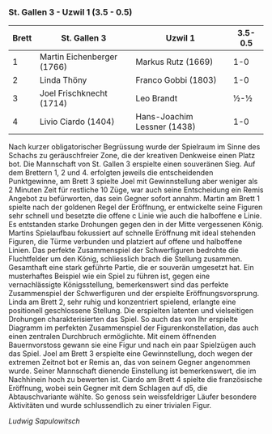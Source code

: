 ### St. Gallen 3 - Uzwil 1 (3.5 - 0.5)

| Brett | St. Gallen 3               | Uzwil 1                     | 3.5-0.5 |
|-------|----------------------------|-----------------------------|---------|
| 1     | Martin Eichenberger (1766) | Markus Rutz (1669)          | 1-0     |
| 2     | Linda Thöny                | Franco Gobbi (1803)         | 1-0     |
| 3     | Joel Frischknecht (1714)   | Leo Brandt                  | ½-½     |
| 4     | Livio Ciardo (1404)        | Hans-Joachim Lessner (1438) | 1-0     |

Nach kurzer obligatorischer Begrüssung wurde der Spielraum im Sinne des Schachs zu
geräuschfreier Zone, die der kreativen Denkweise einen Platz bot. Die Mannschaft von St. Gallen 3 erspielte einen
souveränen Sieg.
Auf dem Brettern 1, 2 und 4. erfolgten jeweils die entscheidenden Punktgewinne, am Brett 3 spielte Joel
mit Gewinnstellung aber weniger als 2 Minuten Zeit für restliche 10 Züge, war auch seine Entscheidung ein Remis Angebot zu
befürworten, das sein Gegner sofort annahm. Martin am Brett 1 spielte nach der goldenen Regel der Eröffnung, er
entwickelte seine Figuren sehr schnell und besetzte die offene c Linie wie auch die halboffene e Linie. Es entstanden
starke Drohungen gegen den in der Mitte vergessenen König. Martins Spielaufbau fokussiert auf schnelle Eröffnung mit
ideal stehenden Figuren, die Türme verbunden und platziert auf offene und halboffene Linien. Das perfekte Zusammenspiel
der Schwerfiguren bedrohte die Fluchtfelder um den König, schliesslich brach die Stellung zusammen. Gesamthaft eine
stark geführte Partie, die er souverän umgesetzt hat. Ein musterhaftes Beispiel wie ein Spiel zu führen ist, gegen eine
vernachlässigte Königsstellung, bemerkenswert sind das perfekte Zusammenspiel der Schwerfiguren und der erspielte
Eröffnungsvorsprung. Linda am Brett 2, sehr ruhig und konzentriert spielend, erlangte eine positionell geschlossene
Stellung. Die erspielten latenten und vielseitigen Drohungen charakterisierten das Spiel. So auch das von Ihr erspielte
Diagramm im perfekten Zusammenspiel der Figurenkonstellation, das auch einen zentralen Durchbruch ermöglichte. Mit einem
öffnenden Bauernvorstoss gewann sie eine Figur und nach ein paar Spielzügen auch das Spiel. Joel am Brett 3 erspielte
eine Gewinnstellung, doch wegen der extremen Zeitnot bot er Remis an, das von seinem Gegner angenommen wurde. Seiner
Mannschaft dienende Einstellung ist bemerkenswert, die im Nachhinein hoch zu bewerten ist. Ciardo am Brett 4 spielte die
französische Eröffnung, wobei sein Gegner mit dem Schlagen auf d5, die Abtauschvariante wählte. So genoss sein
weissfeldriger Läufer besondere Aktivitäten und wurde schlussendlich zu einer trivialen Figur.

_Ludwig Sapulowitsch_
